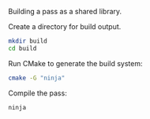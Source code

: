 Building a pass as a shared library.

Create a directory for build output.
```bash
mkdir build
cd build
```

Run CMake to generate the build system:
```bash
cmake -G "ninja"
```

Compile the pass:
```bash
ninja
```
